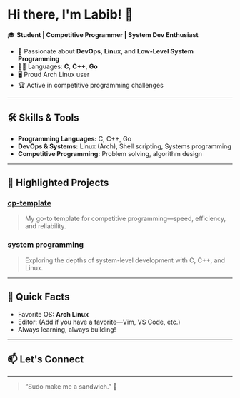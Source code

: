 # Hi there, I'm Labib! 👋

🎓 **Student | Competitive Programmer | System Dev Enthusiast**

- 🌟 Passionate about **DevOps**, **Linux**, and **Low-Level System Programming**
- 🧑‍💻 Languages: **C**, **C++**, **Go**
- 🖥️ Proud Arch Linux user
- 🏆 Active in competitive programming challenges

---

## 🛠️ Skills & Tools

- **Programming Languages:** C, C++, Go
- **DevOps & Systems:** Linux (Arch), Shell scripting, Systems programming
- **Competitive Programming:** Problem solving, algorithm design

---

## 🚀 Highlighted Projects

### [cp-template](https://github.com/labib0x0hunter/cp-template)
> My go-to template for competitive programming—speed, efficiency, and reliability.

### [system programming](https://github.com/labib0x0hunter/system-programming)
> Exploring the depths of system-level development with C, C++, and Linux.

---

## 🤖 Quick Facts

- Favorite OS: **Arch Linux**
- Editor: (Add if you have a favorite—Vim, VS Code, etc.)
- Always learning, always building!

---

## 📫 Let's Connect

<!-- Add your social links here (LinkedIn, Twitter, etc.) if you want! -->

---

> “Sudo make me a sandwich.” 🥪
